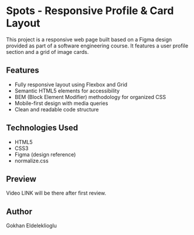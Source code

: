 # Spots - Responsive Profile & Card Layout

This project is a responsive web page built based on a Figma design provided as part of a software engineering course. It features a user profile section and a grid of image cards.

## Features

- Fully responsive layout using Flexbox and Grid
- Semantic HTML5 elements for accessibility
- BEM (Block Element Modifier) methodology for organized CSS
- Mobile-first design with media queries
- Clean and readable code structure

## Technologies Used

- HTML5
- CSS3
- Figma (design reference)
- normalize.css

## Preview

Video LINK will be there after first review.

## Author

Gokhan Eldeleklioglu
